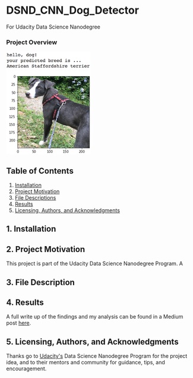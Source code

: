 # DSND_CNN_Dog_Detector
For Udacity Data Science Nanodegree

### Project Overview

![Sample Output](https://github.com/khiara/DSND_CNN_Dog_Detector/blob/master/images/sample_dog_output.png)

## Table of Contents
  1. [Installation](#1--installation)
  2. [Project Motivation](#2--project-motivation)
  3. [File Descriptions](#3--file-descriptions)
  4. [Results](#4--results)
  5. [Licensing, Authors, and Acknowledgments](#5--licensing-authors-and-acknowledgments)

## 1. Installation
 

## 2. Project Motivation
This project is part of the Udacity Data Science Nanodegree Program. A

## 3. File Description

## 4. Results
A full write up of the findings and my analysis can be found in a Medium post [here](https://medium.com/@k.chinn/             ).

## 5. Licensing, Authors, and Acknowledgments
Thanks go to [Udacity's](https://Udacity.com) Data Science Nanodegree Program for the project idea, and to their mentors and community for guidance, tips, and encouragement. 
